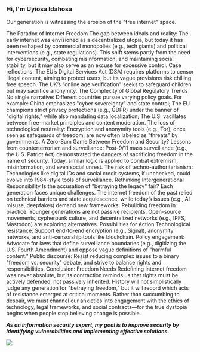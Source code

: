 ### Hi, I'm Uyiosa Idahosa

Our generation is witnessing the erosion of the "free internet" space.

The Paradox of Internet Freedom
The gap between ideals and reality: The early internet was envisioned as a decentralized utopia, but today it has been reshaped by commercial monopolies (e.g., tech giants) and political interventions (e.g., state regulations). This shift stems partly from the need for cybersecurity, combating misinformation, and maintaining social stability, but it may also serve as an excuse for excessive control.
Case reflections: The EU’s Digital Services Act (DSA) requires platforms to censor illegal content, aiming to protect users, but its vague provisions risk chilling free speech. The UK’s "online age verification" seeks to safeguard children but may sacrifice anonymity.
The Complexity of Global Regulatory Trends
No single narrative: Different countries pursue varying policy goals. For example:
China emphasizes "cyber sovereignty" and state control;
The EU champions strict privacy protections (e.g., GDPR) under the banner of "digital rights," while also mandating data localization;
The U.S. vacillates between free-market principles and content moderation.
The loss of technological neutrality: Encryption and anonymity tools (e.g., Tor), once seen as safeguards of freedom, are now often labeled as "threats" by governments.
A Zero-Sum Game Between Freedom and Security?
Lessons from counterterrorism and surveillance: Post-9/11 mass surveillance (e.g., the U.S. Patriot Act) demonstrated the dangers of sacrificing freedom in the name of security. Today, similar logic is applied to combat extremism, misinformation, and even social unrest.
The risk of techno-authoritarianism: Technologies like digital IDs and social credit systems, if unchecked, could evolve into 1984-style tools of surveillance.
Rethinking Intergenerational Responsibility
Is the accusation of "betraying the legacy" fair? Each generation faces unique challenges. The internet freedom of the past relied on technical barriers and state acquiescence, while today’s issues (e.g., AI misuse, deepfakes) demand new frameworks.
Rebuilding freedom in practice: Younger generations are not passive recipients. Open-source movements, cypherpunk culture, and decentralized networks (e.g., IPFS, Mastodon) are exploring alternatives.
Possibilities for Action
Technological resistance: Support end-to-end encryption (e.g., Signal), anonymity networks, and anti-censorship tools like blockchain.
Policy engagement: Advocate for laws that define surveillance boundaries (e.g., digitizing the U.S. Fourth Amendment) and oppose vague definitions of "harmful content."
Public discourse: Resist reducing complex issues to a binary "freedom vs. security" debate, and strive to balance rights and responsibilities.
Conclusion: Freedom Needs Redefining
Internet freedom was never absolute, but its contraction reminds us that rights must be actively defended, not passively inherited. History will not simplistically judge any generation for "betraying freedom," but it will record which acts of resistance emerged at critical moments. Rather than succumbing to despair, we must channel our anxieties into engagement with the ethics of technology, legal frameworks, and social contracts—for the true dystopia begins when people stop believing change is possible.

***As an information security expert, my goal is to improve security by identifying vulnerabilities and implementing effective solutions.***

![](https://cdn.jsdelivr.net/gh/IvanGlinkin/media_support@master/mail_sign.png)
